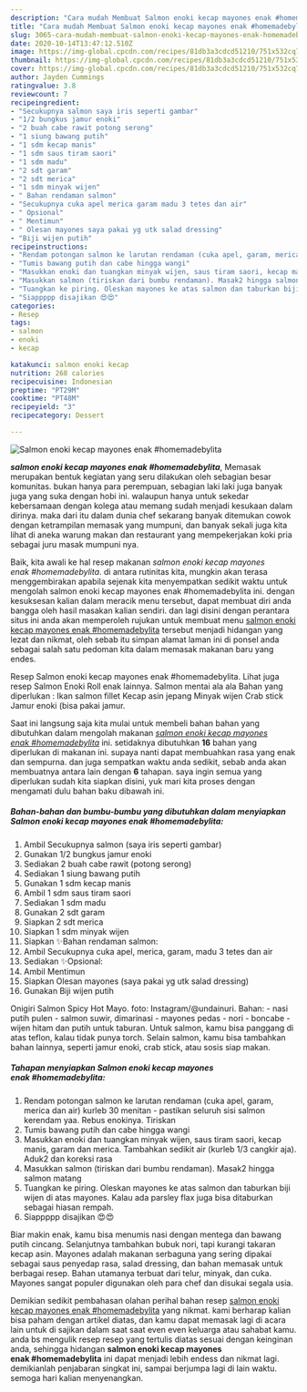 ```yaml
---
description: "Cara mudah Membuat Salmon enoki kecap mayones enak #homemadebylita, Bisa Manjain Lidah"
title: "Cara mudah Membuat Salmon enoki kecap mayones enak #homemadebylita, Bisa Manjain Lidah"
slug: 3065-cara-mudah-membuat-salmon-enoki-kecap-mayones-enak-homemadebylita-bisa-manjain-lidah
date: 2020-10-14T13:47:12.510Z
image: https://img-global.cpcdn.com/recipes/81db3a3cdcd51210/751x532cq70/salmon-enoki-kecap-mayones-enak-homemadebylita-foto-resep-utama.jpg
thumbnail: https://img-global.cpcdn.com/recipes/81db3a3cdcd51210/751x532cq70/salmon-enoki-kecap-mayones-enak-homemadebylita-foto-resep-utama.jpg
cover: https://img-global.cpcdn.com/recipes/81db3a3cdcd51210/751x532cq70/salmon-enoki-kecap-mayones-enak-homemadebylita-foto-resep-utama.jpg
author: Jayden Cummings
ratingvalue: 3.8
reviewcount: 7
recipeingredient:
- "Secukupnya salmon saya iris seperti gambar"
- "1/2 bungkus jamur enoki"
- "2 buah cabe rawit potong serong"
- "1 siung bawang putih"
- "1 sdm kecap manis"
- "1 sdm saus tiram saori"
- "1 sdm madu"
- "2 sdt garam"
- "2 sdt merica"
- "1 sdm minyak wijen"
- " Bahan rendaman salmon"
- "Secukupnya cuka apel merica garam madu 3 tetes dan air"
- " Opsional"
- " Mentimun"
- " Olesan mayones saya pakai yg utk salad dressing"
- "Biji wijen putih"
recipeinstructions:
- "Rendam potongan salmon ke larutan rendaman (cuka apel, garam, merica dan air) kurleb 30 menitan - pastikan seluruh sisi salmon kerendam yaa. Rebus enokinya. Tiriskan"
- "Tumis bawang putih dan cabe hingga wangi"
- "Masukkan enoki dan tuangkan minyak wijen, saus tiram saori, kecap manis, garam dan merica. Tambahkan sedikit air (kurleb 1/3 cangkir aja). Aduk2 dan koreksi rasa"
- "Masukkan salmon (tiriskan dari bumbu rendaman). Masak2 hingga salmon matang"
- "Tuangkan ke piring. Oleskan mayones ke atas salmon dan taburkan biji wijen di atas mayones. Kalau ada parsley flax juga bisa ditaburkan sebagai hiasan rempah."
- "Siappppp disajikan 😍😍"
categories:
- Resep
tags:
- salmon
- enoki
- kecap

katakunci: salmon enoki kecap 
nutrition: 268 calories
recipecuisine: Indonesian
preptime: "PT29M"
cooktime: "PT48M"
recipeyield: "3"
recipecategory: Dessert

---
```



![Salmon enoki kecap mayones enak #homemadebylita](https://img-global.cpcdn.com/recipes/81db3a3cdcd51210/751x532cq70/salmon-enoki-kecap-mayones-enak-homemadebylita-foto-resep-utama.jpg)

<b><i>salmon enoki kecap mayones enak #homemadebylita</i></b>, Memasak merupakan bentuk kegiatan yang seru dilakukan oleh sebagian besar komunitas. bukan hanya para perempuan, sebagian laki laki juga banyak juga yang suka dengan hobi ini. walaupun hanya untuk sekedar kebersamaan dengan kolega atau memang sudah menjadi kesukaan dalam dirinya. maka dari itu dalam dunia chef sekarang banyak ditemukan cowok dengan ketrampilan memasak yang mumpuni, dan banyak sekali juga kita lihat di aneka warung makan dan restaurant yang mempekerjakan koki pria sebagai juru masak mumpuni nya.

Baik, kita awali ke hal resep makanan <i>salmon enoki kecap mayones enak #homemadebylita</i>. di antara rutinitas kita, mungkin akan terasa menggembirakan apabila sejenak kita menyempatkan sedikit waktu untuk mengolah salmon enoki kecap mayones enak #homemadebylita ini. dengan kesuksesan kalian dalam meracik menu tersebut, dapat membuat diri anda bangga oleh hasil masakan kalian sendiri. dan lagi disini dengan perantara situs ini anda akan memperoleh rujukan untuk membuat menu <u>salmon enoki kecap mayones enak #homemadebylita</u> tersebut menjadi hidangan yang lezat dan nikmat, oleh sebab itu simpan alamat laman ini di ponsel anda sebagai salah satu pedoman kita dalam memasak makanan baru yang endes.

Resep Salmon enoki kecap mayones enak #homemadebylita. Lihat juga resep Salmon Enoki Roll enak lainnya. Salmon mentai ala ala Bahan yang diperlukan : Ikan salmon fillet Kecap asin jepang Minyak wijen Crab stick Jamur enoki (bisa pakai jamur.


Saat ini langsung saja kita mulai untuk membeli bahan bahan yang dibutuhkan dalam mengolah makanan <u><i>salmon enoki kecap mayones enak #homemadebylita</i></u> ini. setidaknya dibutuhkan <b>16</b> bahan yang diperlukan di makanan ini. supaya nanti dapat membuahkan rasa yang enak dan sempurna. dan juga sempatkan waktu anda sedikit, sebab anda akan membuatnya antara lain dengan <b>6</b> tahapan. saya ingin semua yang diperlukan sudah kita siapkan disini, yuk mari kita proses dengan mengamati dulu bahan baku dibawah ini.

<!--inarticleads1-->

##### Bahan-bahan dan bumbu-bumbu yang dibutuhkan dalam menyiapkan Salmon enoki kecap mayones enak #homemadebylita:

1. Ambil Secukupnya salmon (saya iris seperti gambar)
1. Gunakan 1/2 bungkus jamur enoki
1. Sediakan 2 buah cabe rawit (potong serong)
1. Sediakan 1 siung bawang putih
1. Gunakan 1 sdm kecap manis
1. Ambil 1 sdm saus tiram saori
1. Sediakan 1 sdm madu
1. Gunakan 2 sdt garam
1. Siapkan 2 sdt merica
1. Siapkan 1 sdm minyak wijen
1. Siapkan  ✨Bahan rendaman salmon:
1. Ambil Secukupnya cuka apel, merica, garam, madu 3 tetes dan air
1. Sediakan  ✨Opsional:
1. Ambil  Mentimun
1. Siapkan  Olesan mayones (saya pakai yg utk salad dressing)
1. Gunakan Biji wijen putih


Onigiri Salmon Spicy Hot Mayo. foto: Instagram/@undainuri. Bahan: - nasi putih pulen - salmon suwir, dimarinasi - mayones pedas - nori - boncabe - wijen hitam dan putih untuk taburan. Untuk salmon, kamu bisa panggang di atas teflon, kalau tidak punya torch. Selain salmon, kamu bisa tambahkan bahan lainnya, seperti jamur enoki, crab stick, atau sosis siap makan. 

<!--inarticleads2-->

##### Tahapan menyiapkan Salmon enoki kecap mayones enak #homemadebylita:

1. Rendam potongan salmon ke larutan rendaman (cuka apel, garam, merica dan air) kurleb 30 menitan - pastikan seluruh sisi salmon kerendam yaa. Rebus enokinya. Tiriskan
1. Tumis bawang putih dan cabe hingga wangi
1. Masukkan enoki dan tuangkan minyak wijen, saus tiram saori, kecap manis, garam dan merica. Tambahkan sedikit air (kurleb 1/3 cangkir aja). Aduk2 dan koreksi rasa
1. Masukkan salmon (tiriskan dari bumbu rendaman). Masak2 hingga salmon matang
1. Tuangkan ke piring. Oleskan mayones ke atas salmon dan taburkan biji wijen di atas mayones. Kalau ada parsley flax juga bisa ditaburkan sebagai hiasan rempah.
1. Siappppp disajikan 😍😍


Biar makin enak, kamu bisa menumis nasi dengan mentega dan bawang putih cincang. Selanjutnya tambahkan bubuk nori, tapi kurangi takaran kecap asin. Mayones adalah makanan serbaguna yang sering dipakai sebagai saus penyedap rasa, salad dressing, dan bahan memasak untuk berbagai resep. Bahan utamanya terbuat dari telur, minyak, dan cuka. Mayones sangat populer digunakan oleh para chef dan disukai segala usia. 

Demikian sedikit pembahasan olahan perihal bahan resep <u>salmon enoki kecap mayones enak #homemadebylita</u> yang nikmat. kami berharap kalian bisa paham dengan artikel diatas, dan kamu dapat memasak lagi di acara lain untuk di sajikan dalam saat saat even even keluarga atau sahabat kamu. anda bs mengulik resep resep yang tertulis diatas sesuai dengan keinginan anda, sehingga hidangan <b>salmon enoki kecap mayones enak #homemadebylita</b> ini dapat menjadi lebih endess dan nikmat lagi. demikianlah penjabaran singkat ini, sampai berjumpa lagi di lain waktu. semoga hari kalian menyenangkan.
